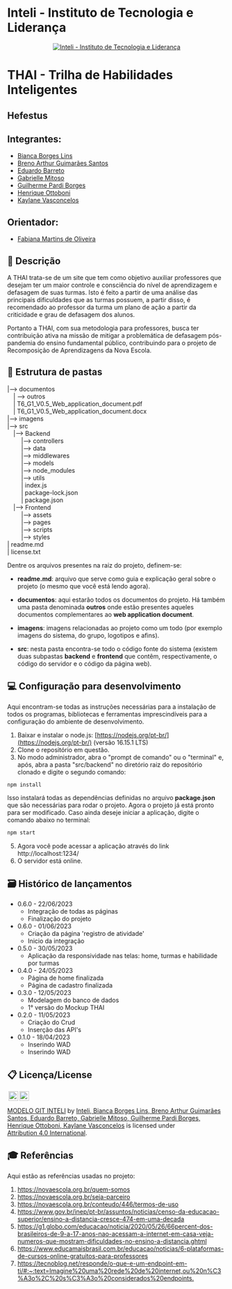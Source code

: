# Inteli - Instituto de Tecnologia e Liderança 

<p align="center">
<a href= "https://www.inteli.edu.br/"><img src="https://www.inteli.edu.br/wp-content/uploads/2021/08/20172028/marca_1-2.png" alt="Inteli - Instituto de Tecnologia e Liderança" border="0"></a>
</p>

# THAI - Trilha de Habilidades Inteligentes

## Hefestus

## Integrantes: 
- <a href="https://www.linkedin.com/in/bianca-borges-969586206/">Bianca Borges Lins</a>
- <a href="https://www.linkedin.com/in/breno-santos-0843131b8/">Breno Arthur Guimarães Santos</a>
- <a href="https://www.linkedin.com/in/eduardosbarreto/">Eduardo Barreto</a> 
- <a href="https://www.linkedin.com/in/gabrielle-mitoso-6253a219b/">Gabrielle Mitoso</a> 
- <a href="https://www.linkedin.com/in/guilherme-pardi-87b815264/">Guilherme Pardi Borges</a>
- <a href="https://www.linkedin.com/in/henrique-ottoboni-magalh%C3%A3es-77b950264">Henrique Ottoboni</a> 
- <a href="https://www.linkedin.com/in/kaylanevasconcelos/">Kaylane Vasconcelos</a>

## Orientador:
- <a href="https://www.linkedin.com/in/fabiana-martins-de-oliveira-8993b0b2/">Fabiana Martins de Oliveira</a>

## 📝 Descrição

A THAI trata-se de um site que tem como objetivo auxiliar professores que desejam ter um maior controle e consciência do nível de aprendizagem e defasagem de suas turmas. Isto é feito a partir de uma análise das principais dificuldades que as turmas possuem, a partir disso, é recomendado ao professor da turma um plano de ação a partir da criticidade e grau de defasagem dos alunos.

Portanto a THAI, com sua metodologia para professores, busca ter contribuição ativa na missão de mitigar a problemática de defasagem pós-pandemia do ensino fundamental público, contribuindo para o projeto de Recomposição de Aprendizagens da Nova Escola.


## 📁 Estrutura de pastas

|--> documentos<br>
  &emsp;| --> outros <br>
  &emsp;| T6_G1_V0.5_Web_application_document.pdf<br>
  &emsp;| T6_G1_V0.5_Web_application_document.docx<br>
|--> imagens<br>
|--> src<br>
  &emsp;|--> Backend<br>
    &emsp; &emsp;|--> controllers<br>
    &emsp; &emsp;|--> data<br>
    &emsp; &emsp;|--> middlewares<br>
    &emsp; &emsp;|--> models<br>
    &emsp; &emsp;|--> node_modules<br>
    &emsp; &emsp;|--> utils<br>
    &emsp; &emsp;| index.js<br>
    &emsp; &emsp;| package-lock.json<br>
    &emsp; &emsp;| package.json<br>
  &emsp;|--> Frontend<br>
    &emsp; &emsp;|--> assets<br>
    &emsp; &emsp;|--> pages<br>
    &emsp; &emsp;|--> scripts<br>
    &emsp; &emsp;|--> styles<br>
| readme.md<br>
| license.txt

Dentre os arquivos presentes na raiz do projeto, definem-se:

- <b>readme.md</b>: arquivo que serve como guia e explicação geral sobre o projeto (o mesmo que você está lendo agora).

- <b>documentos</b>: aqui estarão todos os documentos do projeto. Há também uma pasta denominada <b>outros</b> onde estão presentes aqueles documentos complementares ao <b>web application document</b>.

- <b>imagens</b>: imagens relacionadas ao projeto como um todo (por exemplo imagens do sistema, do grupo, logotipos e afins).

- <b>src</b>: nesta pasta encontra-se todo o código fonte do sistema (existem duas subpastas <b>backend</b> e <b>frontend</b> que contêm, respectivamente, o código do servidor e o código da página web).

## 💻 Configuração para desenvolvimento

Aqui encontram-se todas as instruções necessárias para a instalação de todos os programas, bibliotecas e ferramentas imprescindíveis para a configuração do ambiente de desenvolvimento.

1.  Baixar e instalar o node.js:  [https://nodejs.org/pt-br/](https://nodejs.org/pt-br/) (versão 16.15.1 LTS)
2. Clone o repositório em questão.
3.  No modo administrador, abra o "prompt de comando" ou o "terminal" e, após,  abra a pasta "src/backend" no diretório raiz do repositório clonado e digite o segundo comando:

```sh
npm install
```

Isso instalará todas as dependências definidas no arquivo <b>package.json</b> que são necessárias para rodar o projeto. Agora o projeto já está pronto para ser modificado. Caso ainda deseje iniciar a aplicação, digite o comando abaixo no terminal:

```sh
npm start
```
5. Agora você pode acessar a aplicação através do link http://localhost:1234/
6. O servidor está online.


## 🗃 Histórico de lançamentos

* 0.6.0 - 22/06/2023
    * Integração de todas as páginas
    * Finalização do projeto
* 0.6.0 - 01/06/2023
    * Criação da página 'registro de atividade'
    * Inicio da integração
* 0.5.0 - 30/05/2023
    * Aplicação da responsividade nas telas: home, turmas e habilidade por turmas
* 0.4.0 - 24/05/2023
    * Página de home finalizada
    * Página de cadastro finalizada
* 0.3.0 - 12/05/2023
    * Modelagem do banco de dados
    * 1° versão do Mockup THAI
* 0.2.0 - 11/05/2023
    * Criação do Crud
    * Inserção das API's
* 0.1.0 - 18/04/2023
    * Inserindo WAD
    * Inserindo WAD

## 📋 Licença/License

<img style="height:22px!important;margin-left:3px;vertical-align:text-bottom;" src="https://mirrors.creativecommons.org/presskit/icons/cc.svg?ref=chooser-v1"><img style="height:22px!important;margin-left:3px;vertical-align:text-bottom;" src="https://mirrors.creativecommons.org/presskit/icons/by.svg?ref=chooser-v1"><p xmlns:cc="http://creativecommons.org/ns#" xmlns:dct="http://purl.org/dc/terms/"><a property="dct:title" rel="cc:attributionURL" href="https://github.com/Spidus/Teste_Final_1">MODELO GIT INTELI</a> by <a rel="cc:attributionURL dct:creator" property="cc:attributionName" href="https://github.com/2023M2T6-Inteli/Projeto1">Inteli, Bianca Borges Lins, Breno Arthur Guimarães Santos, Eduardo Barreto, Gabrielle Mitoso, Guilherme Pardi Borges, Henrique Ottoboni, Kaylane Vasconcelos</a> is licensed under <a href="http://creativecommons.org/licenses/by/4.0/?ref=chooser-v1" target="_blank" rel="license noopener noreferrer" style="display:inline-block;">Attribution 4.0 International</a>.</p>

## 🎓 Referências

Aqui estão as referências usadas no projeto:

1. <https://novaescola.org.br/quem-somos>
2. <https://novaescola.org.br/seja-parceiro>
3. <https://novaescola.org.br/conteudo/446/termos-de-uso>
4. <https://www.gov.br/inep/pt-br/assuntos/noticias/censo-da-educacao-superior/ensino-a-distancia-cresce-474-em-uma-decada>
5. <https://g1.globo.com/educacao/noticia/2020/05/26/66percent-dos-brasileiros-de-9-a-17-anos-nao-acessam-a-internet-em-casa-veja-numeros-que-mostram-dificuldades-no-ensino-a-distancia.ghtml>
6. <https://www.educamaisbrasil.com.br/educacao/noticias/6-plataformas-de-cursos-online-gratuitos-para-professores>
7. <https://tecnoblog.net/responde/o-que-e-um-endpoint-em-ti/#:~:text=Imagine%20uma%20rede%20de%20internet,ou%20n%C3%A3o%2C%20s%C3%A3o%20considerados%20endpoints.>
